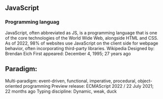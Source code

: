 ## JavaScript
### Programming languag

JavaScript, often abbreviated as JS, is a programming language that is one of the core technologies of the World Wide Web, alongside HTML and CSS. As of 2022, 98% of websites use JavaScript on the client side for webpage behavior, often incorporating third-party libraries. Wikipedia
Designed by: Brendan Eich
First appeared: December 4, 1995; 27 years ago

## Paradigm:
Multi-paradigm: event-driven, functional, imperative, procedural, object-oriented programming
Preview release: ECMAScript 2022 / 22 July 2021; 22 months ago
Typing discipline: Dynamic, weak, duck

